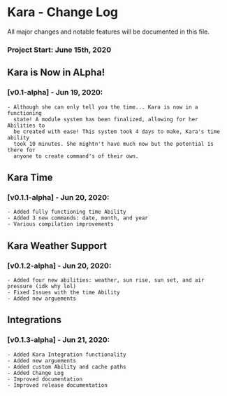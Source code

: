 # Kara - Change Log

All major changes and notable features will be documented in this file.

### Project Start: June 15th, 2020


## Kara is Now in ALpha!
### [v0.1-alpha] - Jun 19, 2020:
    - Although she can only tell you the time... Kara is now in a functioning
      state! A module system has been finalized, allowing for her Abilities to
      be created with ease! This system took 4 days to make, Kara's time ability
      took 10 minutes. She mightn't have much now but the potential is there for
      anyone to create command's of their own.

## Kara Time
### [v0.1.1-alpha] - Jun 20, 2020:
    - Added fully functioning time Ability
    - Added 3 new commands: date, month, and year
    - Various compilation improvements

## Kara Weather Support
### [v0.1.2-alpha] - Jun 20, 2020:
    - Added four new abilities: weather, sun rise, sun set, and air pressure (idk why lol)
    - Fixed Issues with the time Ability
    - Added new arguements

## Integrations
### [v0.1.3-alpha] - Jun 21, 2020:
    - Added Kara Integration functionality
    - Added new arguements
    - Added custom Ability and cache paths
    - Added Change Log
    - Improved documentation
    - Improved release documentation
